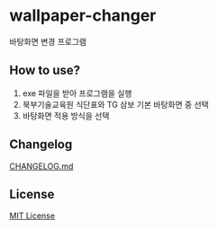 # wallpaper-changer

바탕화면 변경 프로그램

## How to use?

1. exe 파일을 받아 프로그램을 실행
2. 북부기술교육원 식단표와 TG 삼보 기본 바탕화면 중 선택
3. 바탕화면 적용 방식을 선택

## Changelog

[CHANGELOG.md](https://github.com/jisulee723/wallpaper-changer/blob/master/CHANGELOG.md)

## License

[MIT License](https://en.wikipedia.org/wiki/MIT_License)

